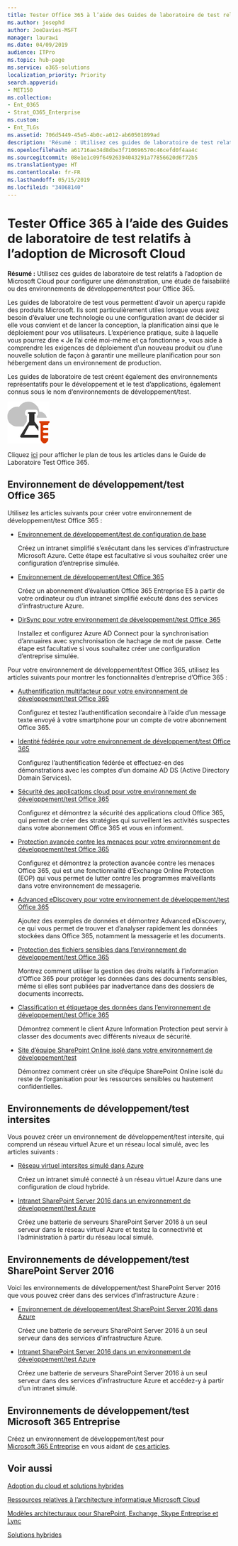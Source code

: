 ```yaml
---
title: Tester Office 365 à l’aide des Guides de laboratoire de test relatifs à l’adoption de Microsoft Cloud
ms.author: josephd
author: JoeDavies-MSFT
manager: laurawi
ms.date: 04/09/2019
audience: ITPro
ms.topic: hub-page
ms.service: o365-solutions
localization_priority: Priority
search.appverid:
- MET150
ms.collection:
- Ent_O365
- Strat_O365_Enterprise
ms.custom:
- Ent_TLGs
ms.assetid: 706d5449-45e5-4b0c-a012-ab60501899ad
description: 'Résumé : Utilisez ces guides de laboratoire de test relatifs à l’adoption de Microsoft Cloud pour configurer une démonstration, une étude de faisabilité ou des environnements de développement/test pour Office 365.'
ms.openlocfilehash: a61716ae34d8dbe3f710696570c46cefd0f4aa4c
ms.sourcegitcommit: 08e1e1c09f64926394043291a77856620d6f72b5
ms.translationtype: HT
ms.contentlocale: fr-FR
ms.lasthandoff: 05/15/2019
ms.locfileid: "34068140"
---
```

# <a name="test-office-365-with-cloud-adoption-test-lab-guides-tlgs"></a>Tester Office 365 à l’aide des Guides de laboratoire de test relatifs à l’adoption de Microsoft Cloud

 **Résumé :** Utilisez ces guides de laboratoire de test relatifs à l’adoption de Microsoft Cloud pour configurer une démonstration, une étude de faisabilité ou des environnements de développement/test pour Office 365.
  
Les guides de laboratoire de test vous permettent d’avoir un aperçu rapide des produits Microsoft. Ils sont particulièrement utiles lorsque vous avez besoin d’évaluer une technologie ou une configuration avant de décider si elle vous convient et de lancer la conception, la planification ainsi que le déploiement pour vos utilisateurs. L’expérience pratique, suite à laquelle vous pourrez dire « Je l’ai créé moi-même et ça fonctionne », vous aide à comprendre les exigences de déploiement d’un nouveau produit ou d’une nouvelle solution de façon à garantir une meilleure planification pour son hébergement dans un environnement de production.
  
Les guides de laboratoire de test créent également des environnements représentatifs pour le développement et le test d’applications, également connus sous le nom d’environnements de développement/test.
  
![Guides de laboratoire de test dans Microsoft Cloud](media/24ad0d1b-3274-40fb-972a-b8188b7268d1.png)
  
Cliquez [ici](http://aka.ms/catlgstack) pour afficher le plan de tous les articles dans le Guide de Laboratoire Test Office 365.
    
## <a name="office-365-devtest-environment"></a>Environnement de développement/test Office 365

Utilisez les articles suivants pour créer votre environnement de développement/test Office 365 :
  
- [Environnement de développement/test de configuration de base](base-configuration-dev-test-environment.md)
    
    Créez un intranet simplifié s’exécutant dans les services d’infrastructure Microsoft Azure. Cette étape est facultative si vous souhaitez créer une configuration d’entreprise simulée.
    
- [Environnement de développement/test Office 365](office-365-dev-test-environment.md)
    
    Créez un abonnement d’évaluation Office 365 Entreprise E5 à partir de votre ordinateur ou d’un intranet simplifié exécuté dans des services d’infrastructure Azure.
    
- [DirSync pour votre environnement de développement/test Office 365](dirsync-for-your-office-365-dev-test-environment.md)
    
    Installez et configurez Azure AD Connect pour la synchronisation d’annuaires avec synchronisation de hachage de mot de passe. Cette étape est facultative si vous souhaitez créer une configuration d’entreprise simulée.
    
Pour votre environnement de développement/test Office 365, utilisez les articles suivants pour montrer les fonctionnalités d’entreprise d’Office 365 :
  
- [Authentification multifacteur pour votre environnement de développement/test Office 365](multi-factor-authentication-for-your-office-365-dev-test-environment.md)
    
    Configurez et testez l’authentification secondaire à l’aide d’un message texte envoyé à votre smartphone pour un compte de votre abonnement Office 365.
    
- [Identité fédérée pour votre environnement de développement/test Office 365](federated-identity-for-your-office-365-dev-test-environment.md)
    
    Configurez l’authentification fédérée et effectuez-en des démonstrations avec les comptes d’un domaine AD DS (Active Directory Domain Services).
    
- [Sécurité des applications cloud pour votre environnement de développement/test Office 365](cloud-app-security-for-your-office-365-dev-test-environment.md)
    
    Configurez et démontrez la sécurité des applications cloud Office 365, qui permet de créer des stratégies qui surveillent les activités suspectes dans votre abonnement Office 365 et vous en informent.
    
- [Protection avancée contre les menaces pour votre environnement de développement/test Office 365](advanced-threat-protection-for-your-office-365-dev-test-environment.md)
    
    Configurez et démontrez la protection avancée contre les menaces Office 365, qui est une fonctionnalité d’Exchange Online Protection (EOP) qui vous permet de lutter contre les programmes malveillants dans votre environnement de messagerie.
    
- [Advanced eDiscovery pour votre environnement de développement/test Office 365](advanced-ediscovery-for-your-office-365-dev-test-environment.md)
    
    Ajoutez des exemples de données et démontrez Advanced eDiscovery, ce qui vous permet de trouver et d’analyser rapidement les données stockées dans Office 365, notamment la messagerie et les documents.
    
- [Protection des fichiers sensibles dans l’environnement de développement/test Office 365](sensitive-file-protection-in-the-office-365-dev-test-environment.md)
    
    Montrez comment utiliser la gestion des droits relatifs à l’information d’Office 365 pour protéger les données dans des documents sensibles, même si elles sont publiées par inadvertance dans des dossiers de documents incorrects.
    
- [Classification et étiquetage des données dans l’environnement de développement/test Office 365](data-classification-and-labeling-in-the-office-365-dev-test-environment.md)
    
    Démontrez comment le client Azure Information Protection peut servir à classer des documents avec différents niveaux de sécurité.
    
- [Site d’équipe SharePoint Online isolé dans votre environnement de développement/test](isolated-sharepoint-online-team-site-dev-test-environment.md)
    
    Démontrez comment créer un site d’équipe SharePoint Online isolé du reste de l’organisation pour les ressources sensibles ou hautement confidentielles.
    

## <a name="simulated-cross-premises-devtest-environments"></a>Environnements de développement/test intersites

Vous pouvez créer un environnement de développement/test intersite, qui comprend un réseau virtuel Azure et un réseau local simulé, avec les articles suivants :
  
- [Réseau virtuel intersites simulé dans Azure](simulated-cross-premises-virtual-network-in-azure.md)
    
    Créez un intranet simulé connecté à un réseau virtuel Azure dans une configuration de cloud hybride.
    
- [Intranet SharePoint Server 2016 dans un environnement de développement/test Azure](https://technet.microsoft.com/library/mt806351%28v=office.16%29.aspx)
    
    Créez une batterie de serveurs SharePoint Server 2016 à un seul serveur dans le réseau virtuel Azure et testez la connectivité et l’administration à partir du réseau local simulé.
    
## <a name="sharepoint-server-2016-devtest-environments"></a>Environnements de développement/test SharePoint Server 2016

Voici les environnements de développement/test SharePoint Server 2016 que vous pouvez créer dans des services d’infrastructure Azure :
  
- [Environnement de développement/test SharePoint Server 2016 dans Azure](https://docs.microsoft.com/SharePoint/administration/sharepoint-server-2016-dev-test-environment-in-azure)
    
    Créez une batterie de serveurs SharePoint Server 2016 à un seul serveur dans des services d’infrastructure Azure.

- [Intranet SharePoint Server 2016 dans un environnement de développement/test Azure](https://docs.microsoft.com/SharePoint/administration/intranet-sharepoint-server-2016-in-azure-dev-test-environment)
    
    Créez une batterie de serveurs SharePoint Server 2016 à un seul serveur dans des services d’infrastructure Azure et accédez-y à partir d’un intranet simulé.


## <a name="the-microsoft-365-enterprise-devtest-environments"></a>Environnements de développement/test Microsoft 365 Entreprise

Créez un environnement de développement/test pour [Microsoft 365 Entreprise](https://docs.microsoft.com/microsoft-365-enterprise/) en vous aidant de [ces articles](https://docs.microsoft.com/microsoft-365/enterprise/m365-enterprise-test-lab-guides).  
    
## <a name="see-also"></a>Voir aussi

[Adoption du cloud et solutions hybrides](cloud-adoption-and-hybrid-solutions.md)
  
[Ressources relatives à l’architecture informatique Microsoft Cloud](microsoft-cloud-it-architecture-resources.md)
  
[Modèles architecturaux pour SharePoint, Exchange, Skype Entreprise et Lync](architectural-models-for-sharepoint-exchange-skype-for-business-and-lync.md)
  
[Solutions hybrides](hybrid-solutions.md)
